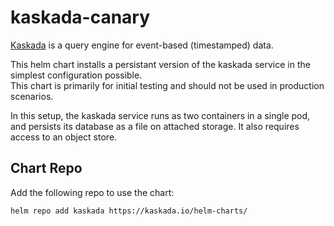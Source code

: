 # kaskada-canary

[Kaskada](https://github.com/kaskada-ai/kaskada/) is a query engine for event-based (timestamped) data.

This helm chart installs a persistant version of the kaskada service in the simplest configuration possible.  
This chart is primarily for initial testing and should not be used in production scenarios.

In this setup, the kaskada service runs as two containers in a single pod, and persists its database
as a file on attached storage.  It also requires access to an object store.

## Chart Repo

Add the following repo to use the chart:

```console
helm repo add kaskada https://kaskada.io/helm-charts/
```
